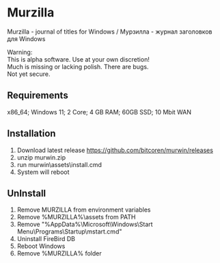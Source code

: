 # Murzilla

Murzilla - journal of titles for Windows / Мурзилла - журнал заголовков для Windows  

Warning:  
This is alpha software. Use at your own discretion!  
Much is missing or lacking polish. There are bugs.  
Not yet secure.  

## Requirements

x86_64; Windows 11; 2 Core; 4 GB RAM; 60GB SSD; 10 Mbit WAN

## Installation

1. Download latest release https://github.com/bitcoren/murwin/releases
2. unzip murwin.zip
3. run murwin\assets\install.cmd
4. System will reboot

## UnInstall

1. Remove MURZILLA from environment variables
2. Remove %MURZILLA%\assets from PATH
3. Remove "%AppData%\Microsoft\Windows\Start Menu\Programs\Startup\mstart.cmd"
4. Uninstall FireBird DB
5. Reboot Windows
6. Remove %MURZILLA% folder
